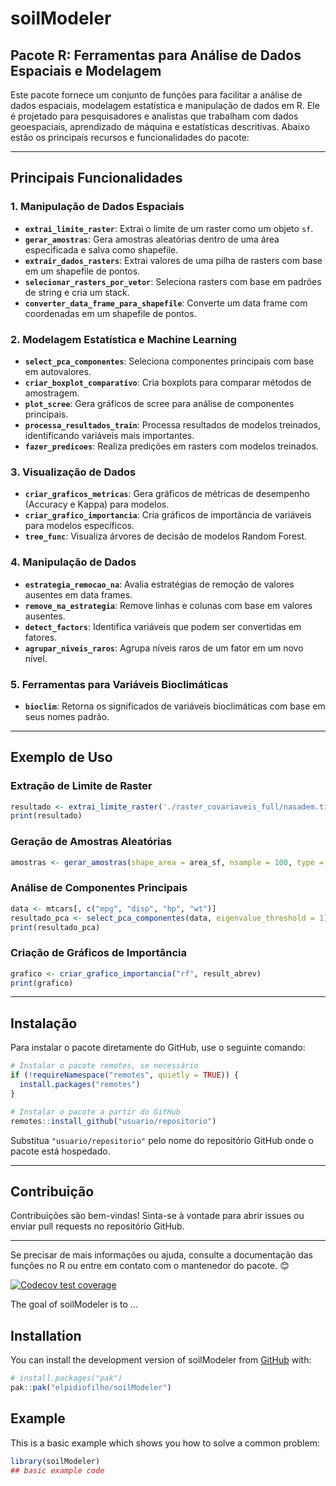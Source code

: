 # soilModeler

## **Pacote R: Ferramentas para Análise de Dados Espaciais e Modelagem**

Este pacote fornece um conjunto de funções para facilitar a análise de dados espaciais, modelagem estatística e manipulação de dados em R. Ele é projetado para pesquisadores e analistas que trabalham com dados geoespaciais, aprendizado de máquina e estatísticas descritivas. Abaixo estão os principais recursos e funcionalidades do pacote:

---

## **Principais Funcionalidades**

### **1. Manipulação de Dados Espaciais**
- **`extrai_limite_raster`**: Extrai o limite de um raster como um objeto `sf`.
- **`gerar_amostras`**: Gera amostras aleatórias dentro de uma área especificada e salva como shapefile.
- **`extrair_dados_rasters`**: Extrai valores de uma pilha de rasters com base em um shapefile de pontos.
- **`selecionar_rasters_por_vetor`**: Seleciona rasters com base em padrões de string e cria um stack.
- **`converter_data_frame_para_shapefile`**: Converte um data frame com coordenadas em um shapefile de pontos.

### **2. Modelagem Estatística e Machine Learning**
- **`select_pca_componentes`**: Seleciona componentes principais com base em autovalores.
- **`criar_boxplot_comparativo`**: Cria boxplots para comparar métodos de amostragem.
- **`plot_scree`**: Gera gráficos de scree para análise de componentes principais.
- **`processa_resultados_train`**: Processa resultados de modelos treinados, identificando variáveis mais importantes.
- **`fazer_predicoes`**: Realiza predições em rasters com modelos treinados.

### **3. Visualização de Dados**
- **`criar_graficos_metricas`**: Gera gráficos de métricas de desempenho (Accuracy e Kappa) para modelos.
- **`criar_grafico_importancia`**: Cria gráficos de importância de variáveis para modelos específicos.
- **`tree_func`**: Visualiza árvores de decisão de modelos Random Forest.

### **4. Manipulação de Dados**
- **`estrategia_remocao_na`**: Avalia estratégias de remoção de valores ausentes em data frames.
- **`remove_na_estrategia`**: Remove linhas e colunas com base em valores ausentes.
- **`detect_factors`**: Identifica variáveis que podem ser convertidas em fatores.
- **`agrupar_niveis_raros`**: Agrupa níveis raros de um fator em um novo nível.

### **5. Ferramentas para Variáveis Bioclimáticas**
- **`bioclim`**: Retorna os significados de variáveis bioclimáticas com base em seus nomes padrão.

---

## **Exemplo de Uso**

### **Extração de Limite de Raster**
```r
resultado <- extrai_limite_raster('./raster_covariaveis_full/nasadem.tif')
print(resultado)
```

### **Geração de Amostras Aleatórias**
```r
amostras <- gerar_amostras(shape_area = area_sf, nsample = 100, type = "random", output_path = "amostras.shp", seed = 42)
```

### **Análise de Componentes Principais**
```r
data <- mtcars[, c("mpg", "disp", "hp", "wt")]
resultado_pca <- select_pca_componentes(data, eigenvalue_threshold = 1)
print(resultado_pca)
```

### **Criação de Gráficos de Importância**
```r
grafico <- criar_grafico_importancia("rf", result_abrev)
print(grafico)
```

---

## **Instalação**

Para instalar o pacote diretamente do GitHub, use o seguinte comando:

```r
# Instalar o pacote remotes, se necessário
if (!requireNamespace("remotes", quietly = TRUE)) {
  install.packages("remotes")
}

# Instalar o pacote a partir do GitHub
remotes::install_github("usuario/repositorio")
```

Substitua `"usuario/repositorio"` pelo nome do repositório GitHub onde o pacote está hospedado.

---

## **Contribuição**

Contribuições são bem-vindas! Sinta-se à vontade para abrir issues ou enviar pull requests no repositório GitHub.

---

Se precisar de mais informações ou ajuda, consulte a documentação das funções no R ou entre em contato com o mantenedor do pacote. 😊



<!-- badges: start -->
[![Codecov test coverage](https://codecov.io/gh/elpidiofilho/soilModeler/graph/badge.svg)](https://app.codecov.io/gh/elpidiofilho/soilModeler)
<!-- badges: end -->

The goal of soilModeler is to ...

## Installation

You can install the development version of soilModeler from [GitHub](https://github.com/) with:

``` r
# install.packages("pak")
pak::pak("elpidiofilho/soilModeler")
```

## Example

This is a basic example which shows you how to solve a common problem:

``` r
library(soilModeler)
## basic example code
```

